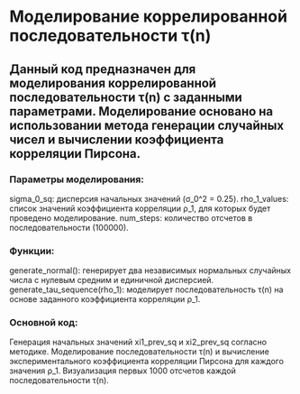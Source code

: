 # Моделирование коррелированной последовательности τ(n)  
## Данный код предназначен для моделирования коррелированной последовательности τ(n) с заданными параметрами. Моделирование основано на использовании метода генерации случайных чисел и вычислении коэффициента корреляции Пирсона.  

### Параметры моделирования:  
sigma_0_sq: дисперсия начальных значений (σ_0^2 = 0.25).
rho_1_values: список значений коэффициента корреляции ρ_1, для которых будет проведено моделирование.
num_steps: количество отсчетов в последовательности (100000).  

### Функции:
generate_normal(): генерирует два независимых нормальных случайных числа с нулевым средним и единичной дисперсией.
generate_tau_sequence(rho_1): моделирует последовательность τ(n) на основе заданного коэффициента корреляции ρ_1.  

### Основной код:
Генерация начальных значений xi1_prev_sq и xi2_prev_sq согласно методике.
Моделирование последовательности τ(n) и вычисление экспериментального коэффициента корреляции Пирсона для каждого значения ρ_1.
Визуализация первых 1000 отсчетов каждой последовательности τ(n).